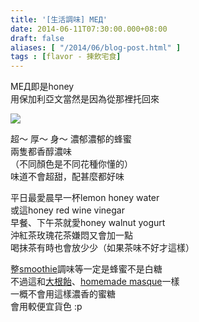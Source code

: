 ```yaml
---
title: '[生活調味] МЕД'
date: 2014-06-11T07:30:00.000+08:00
draft: false
aliases: [ "/2014/06/blog-post.html" ]
tags : [flavor - 揀飲宅食]
---
```


МЕД即是honey  
用保加利亞文當然是因為從那裡托回來  

[![](https://1.bp.blogspot.com/-WVrmP1gxBpI/XDNYmFnkr6I/AAAAAAAAFC0/78BHi_blQoosUhs6IdXyEMIkZv-UIdI9wCLcBGAs/s640/116.jpg)](https://1.bp.blogspot.com/-WVrmP1gxBpI/XDNYmFnkr6I/AAAAAAAAFC0/78BHi_blQoosUhs6IdXyEMIkZv-UIdI9wCLcBGAs/s1600/116.jpg)

超～ 厚～ 身～ 濃郁濃郁的蜂蜜  
兩隻都香醇濃味  
（不同顏色是不同花種你懂的）  
味道不會超甜，配甚麼都好味  
  
平日最愛晨早一杯lemon honey water  
或這honey red wine vinegar  
早餐、下午茶就愛honey walnut yogurt  
沖紅茶玫瑰花茶嫌悶又會加一點  
喝抹茶有時也會放少少（如果茶味不好才這樣）  
  
整[smoothie](http://www.hidie.net/2013/10/smoothie-x.html)調味等一定是蜂蜜不是白糖  
不過這和[大根飴](http://www.hidie.net/2013/10/blog-post_26.html)、[homemade masque](http://www.hidie.net/2014/03/masque.html)一樣  
一概不會用這樣濃香的蜜糖  
會用較便宜貨色 :p